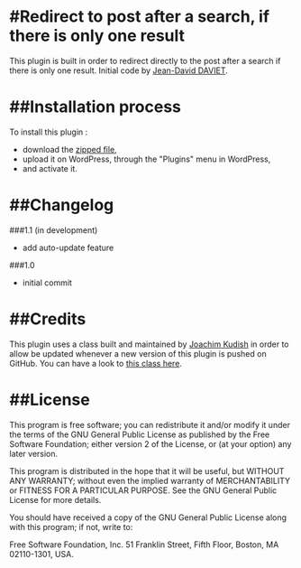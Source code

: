 #Redirect to post after a search, if there is only one result
===========

This plugin is built in order to redirect directly to the post after a search if there is only one result.
Initial code by [Jean-David DAVIET](http://goo.gl/TpXl0G).

##Installation process
===========
To install this plugin :

* download the [zipped file](https://github.com/yvangodard/WP-redirect-to-post-if-only-one-result/archive/master.zip),
* upload it on WordPress, through the "Plugins" menu in WordPress,
* and activate it.


##Changelog
===========
###1.1 (in development)
* add auto-update feature

###1.0
* initial commit

##Credits
===========

This plugin uses a class built and maintained by [Joachim Kudish](http://jkudish.com/) in order to allow be updated whenever a new version of this plugin is pushed on GitHub. You can have a look to [this class here](https://github.com/jkudish/WordPress-GitHub-Plugin-Updater).


##License
===========

This program is free software; you can redistribute it and/or modify it under the terms of the GNU General Public License as published by the Free Software Foundation; either version 2 of the License, or (at your option) any later version.

This program is distributed in the hope that it will be useful, but WITHOUT ANY WARRANTY; without even the implied warranty of MERCHANTABILITY or FITNESS FOR A PARTICULAR PURPOSE. See the GNU General Public License for more details.

You should have received a copy of the GNU General Public License along with this program; if not, write to:

Free Software Foundation, Inc. 51 Franklin Street, Fifth Floor, Boston, MA 02110-1301, USA.